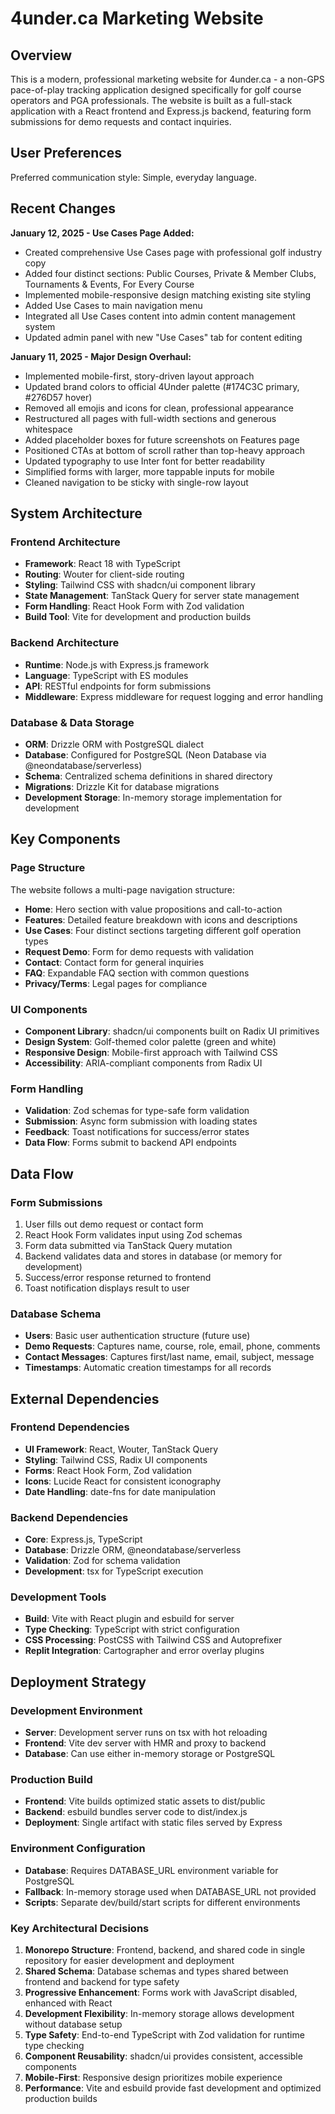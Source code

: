 # 4under.ca Marketing Website

## Overview

This is a modern, professional marketing website for 4under.ca - a non-GPS pace-of-play tracking application designed specifically for golf course operators and PGA professionals. The website is built as a full-stack application with a React frontend and Express.js backend, featuring form submissions for demo requests and contact inquiries.

## User Preferences

Preferred communication style: Simple, everyday language.

## Recent Changes

**January 12, 2025 - Use Cases Page Added:**
- Created comprehensive Use Cases page with professional golf industry copy
- Added four distinct sections: Public Courses, Private & Member Clubs, Tournaments & Events, For Every Course
- Implemented mobile-responsive design matching existing site styling
- Added Use Cases to main navigation menu
- Integrated all Use Cases content into admin content management system
- Updated admin panel with new "Use Cases" tab for content editing

**January 11, 2025 - Major Design Overhaul:**
- Implemented mobile-first, story-driven layout approach
- Updated brand colors to official 4Under palette (#174C3C primary, #276D57 hover)
- Removed all emojis and icons for clean, professional appearance
- Restructured all pages with full-width sections and generous whitespace
- Added placeholder boxes for future screenshots on Features page
- Positioned CTAs at bottom of scroll rather than top-heavy approach
- Updated typography to use Inter font for better readability
- Simplified forms with larger, more tappable inputs for mobile
- Cleaned navigation to be sticky with single-row layout

## System Architecture

### Frontend Architecture
- **Framework**: React 18 with TypeScript
- **Routing**: Wouter for client-side routing
- **Styling**: Tailwind CSS with shadcn/ui component library
- **State Management**: TanStack Query for server state management
- **Form Handling**: React Hook Form with Zod validation
- **Build Tool**: Vite for development and production builds

### Backend Architecture
- **Runtime**: Node.js with Express.js framework
- **Language**: TypeScript with ES modules
- **API**: RESTful endpoints for form submissions
- **Middleware**: Express middleware for request logging and error handling

### Database & Data Storage
- **ORM**: Drizzle ORM with PostgreSQL dialect
- **Database**: Configured for PostgreSQL (Neon Database via @neondatabase/serverless)
- **Schema**: Centralized schema definitions in shared directory
- **Migrations**: Drizzle Kit for database migrations
- **Development Storage**: In-memory storage implementation for development

## Key Components

### Page Structure
The website follows a multi-page navigation structure:
- **Home**: Hero section with value propositions and call-to-action
- **Features**: Detailed feature breakdown with icons and descriptions
- **Use Cases**: Four distinct sections targeting different golf operation types
- **Request Demo**: Form for demo requests with validation
- **Contact**: Contact form for general inquiries
- **FAQ**: Expandable FAQ section with common questions
- **Privacy/Terms**: Legal pages for compliance

### UI Components
- **Component Library**: shadcn/ui components built on Radix UI primitives
- **Design System**: Golf-themed color palette (green and white)
- **Responsive Design**: Mobile-first approach with Tailwind CSS
- **Accessibility**: ARIA-compliant components from Radix UI

### Form Handling
- **Validation**: Zod schemas for type-safe form validation
- **Submission**: Async form submission with loading states
- **Feedback**: Toast notifications for success/error states
- **Data Flow**: Forms submit to backend API endpoints

## Data Flow

### Form Submissions
1. User fills out demo request or contact form
2. React Hook Form validates input using Zod schemas
3. Form data submitted via TanStack Query mutation
4. Backend validates data and stores in database (or memory for development)
5. Success/error response returned to frontend
6. Toast notification displays result to user

### Database Schema
- **Users**: Basic user authentication structure (future use)
- **Demo Requests**: Captures name, course, role, email, phone, comments
- **Contact Messages**: Captures first/last name, email, subject, message
- **Timestamps**: Automatic creation timestamps for all records

## External Dependencies

### Frontend Dependencies
- **UI Framework**: React, Wouter, TanStack Query
- **Styling**: Tailwind CSS, Radix UI components
- **Forms**: React Hook Form, Zod validation
- **Icons**: Lucide React for consistent iconography
- **Date Handling**: date-fns for date manipulation

### Backend Dependencies
- **Core**: Express.js, TypeScript
- **Database**: Drizzle ORM, @neondatabase/serverless
- **Validation**: Zod for schema validation
- **Development**: tsx for TypeScript execution

### Development Tools
- **Build**: Vite with React plugin and esbuild for server
- **Type Checking**: TypeScript with strict configuration
- **CSS Processing**: PostCSS with Tailwind CSS and Autoprefixer
- **Replit Integration**: Cartographer and error overlay plugins

## Deployment Strategy

### Development Environment
- **Server**: Development server runs on tsx with hot reloading
- **Frontend**: Vite dev server with HMR and proxy to backend
- **Database**: Can use either in-memory storage or PostgreSQL

### Production Build
- **Frontend**: Vite builds optimized static assets to dist/public
- **Backend**: esbuild bundles server code to dist/index.js
- **Deployment**: Single artifact with static files served by Express

### Environment Configuration
- **Database**: Requires DATABASE_URL environment variable for PostgreSQL
- **Fallback**: In-memory storage used when DATABASE_URL not provided
- **Scripts**: Separate dev/build/start scripts for different environments

### Key Architectural Decisions

1. **Monorepo Structure**: Frontend, backend, and shared code in single repository for easier development and deployment
2. **Shared Schema**: Database schemas and types shared between frontend and backend for type safety
3. **Progressive Enhancement**: Forms work with JavaScript disabled, enhanced with React
4. **Development Flexibility**: In-memory storage allows development without database setup
5. **Type Safety**: End-to-end TypeScript with Zod validation for runtime type checking
6. **Component Reusability**: shadcn/ui provides consistent, accessible components
7. **Mobile-First**: Responsive design prioritizes mobile experience
8. **Performance**: Vite and esbuild provide fast development and optimized production builds